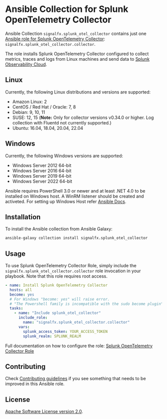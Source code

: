 # Ansible Collection for Splunk OpenTelemetry Collector

Ansible Collection `signalfx.splunk_otel_collector` contains just one [Ansible 
role for Splunk OpenTelemetry Collector](https://github.com/signalfx/splunk-otel-collector/tree/main/deployments/ansible/roles/collector): 
`signalfx.splunk_otel_collector.collector`.

The role installs Splunk OpenTelemetry Collector configured to
collect metrics, traces and logs from Linux machines and send data to [Splunk 
Observability Cloud](https://www.splunk.com/en_us/observability.html). 

## Linux
Currently, the following Linux distributions and versions are supported:

- Amazon Linux: 2
- CentOS / Red Hat / Oracle: 7, 8
- Debian: 9, 10, 11
- SUSE: 12, 15 (**Note:** Only for collector versions v0.34.0 or higher. Log collection with Fluentd not currently supported.)
- Ubuntu: 16.04, 18.04, 20.04, 22.04

## Windows
Currently, the following Windows versions are supported:

- Windows Server 2012 64-bit
- Windows Server 2016 64-bit
- Windows Server 2019 64-bit
- Windows Server 2022 64-bit

Ansible requires PowerShell 3.0 or newer and at least .NET 4.0 to be installed on Windows host.
A WinRM listener should be created and activeted. 
For setting up Windows Host refer [Ansible Docs](https://docs.ansible.com/ansible/latest/user_guide/windows_setup.html).

## Installation

To install the Ansible collection from Ansible Galaxy:
```sh
ansible-galaxy collection install signalfx.splunk_otel_collector
```

## Usage

To use Splunk OpenTelemetry Collector Role, simply include the 
`signalfx.splunk_otel_collector.collector` role invocation in your playbook. 
Note that this role requires root access.

```yaml
- name: Install Splunk OpenTelemetry Collector
  hosts: all
  become: yes
  # For Windows "become: yes" will raise error.
  # "The Powershell family is incompatible with the sudo become plugin". Remove "become: yes" tag to run on Windows
  tasks:
    - name: "Include splunk_otel_collector"
      include_role:
        name: "signalfx.splunk_otel_collector.collector"
      vars:
        splunk_access_token: YOUR_ACCESS_TOKEN
        splunk_realm: SPLUNK_REALM
```

Full documentation on how to configure the role:
[Splunk OpenTelemetry Collector Role](https://github.com/signalfx/splunk-otel-collector/tree/main/deployments/ansible/roles/collector)

## Contributing

Check [Contributing guidelines](https://github.com/signalfx/splunk-otel-collector/tree/main/deployments/ansible/contributing/README.md) 
if you see something that needs to be improved in this Ansible role.

## License

[Apache Software License version 2.0](https://github.com/signalfx/splunk-otel-collector/tree/main/LICENSE).
